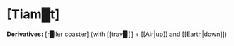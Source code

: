 # **[Tiam█t]**



**Derivatives:** [r█ller coaster] (with [[trav█l]] + [[Air|up]] and [[Earth|down]])